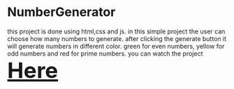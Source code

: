 # NumberGenerator
this project is done using html,css and js.
in this simple project the user can choose how many numbers to generate.
after clicking the generate button it will generate numbers in different color.
green for even numbers,
yellow for odd numbers and
red for prime numbers.
you can watch the project     <a href="https://zekud.github.io/NumberGenerator/" style="font-weight: bold; font-size: 50px;">Here</a>
